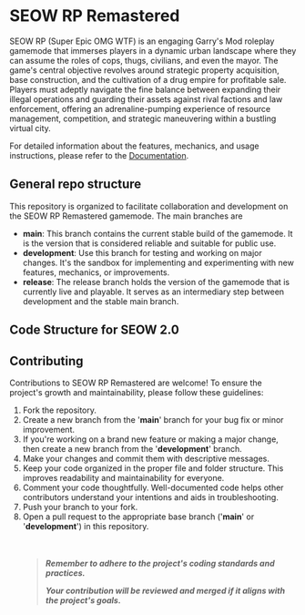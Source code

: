 # SEOW RP Remastered

SEOW RP (Super Epic OMG WTF) is an engaging Garry's Mod roleplay gamemode that immerses players in a dynamic urban landscape where they can assume the roles of cops, thugs, civilians, and even the mayor. The game's central objective revolves around strategic property acquisition, base construction, and the cultivation of a drug empire for profitable sale. Players must adeptly navigate the fine balance between expanding their illegal operations and guarding their assets against rival factions and law enforcement, offering an adrenaline-pumping experience of resource management, competition, and strategic maneuvering within a bustling virtual city.

For detailed information about the features, mechanics, and usage instructions, please refer to the [Documentation](/Docs/README.md).

## General repo structure

This repository is organized to facilitate collaboration and development on the SEOW RP Remastered gamemode. The main branches are

- **main**: This branch contains the current stable build of the gamemode. It is the version that is considered reliable and suitable for public use.
- **development**: Use this branch for testing and working on major changes. It's the sandbox for implementing and experimenting with new features, mechanics, or improvements.
- **release**: The release branch holds the version of the gamemode that is currently live and playable. It serves as an intermediary step between development and the stable main branch.

## Code Structure for SEOW 2.0

## Contributing

Contributions to SEOW RP Remastered are welcome! To ensure the project's growth and maintainability, please follow these guidelines:

1. Fork the repository.
2. Create a new branch from the '**main**' branch for your bug fix or minor improvement.
3. If you're working on a brand new feature or making a major change, then create a new branch from the '**development**' branch.
4. Make your changes and commit them with descriptive messages.
5. Keep your code organized in the proper file and folder structure. This improves readability and maintainability for everyone.
6. Comment your code thoughtfully. Well-documented code helps other contributors understand your intentions and aids in troubleshooting.
7. Push your branch to your fork.
8. Open a pull request to the appropriate base branch ('**main**' or '**development**') in this repository.
   <br>
   <br>
   <br>
   > **_Remember to adhere to the project's coding standards and practices._**
   >
   > **_Your contribution will be reviewed and merged if it aligns with the project's goals._**
